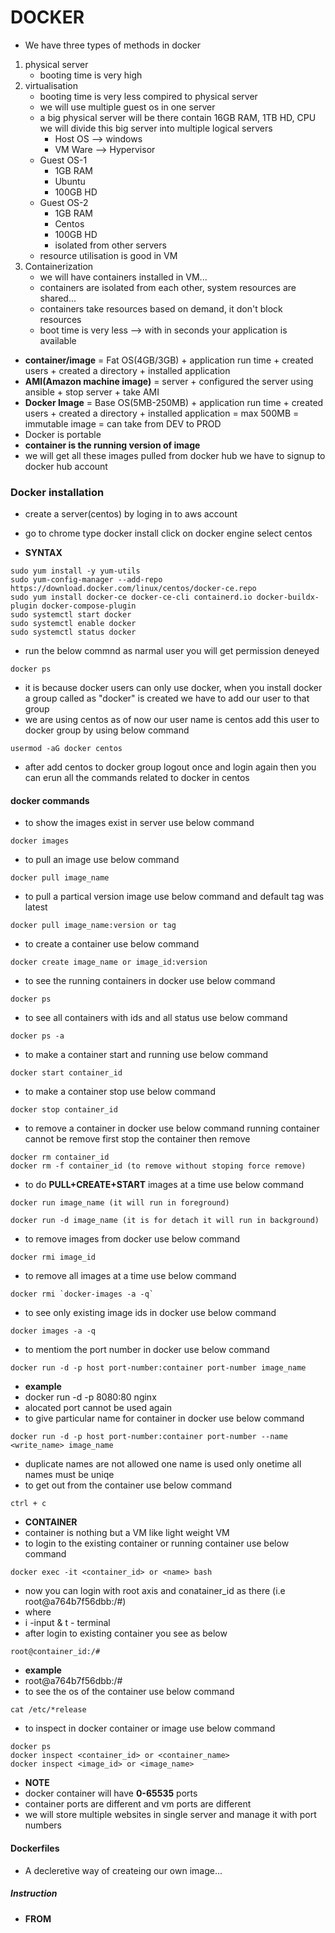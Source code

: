 # DOCKER
* We have three types of methods in docker
1. physical server
    * booting time is very high
2. virtualisation
    * booting time is very less compired to physical server
    * we will use multiple guest os in one server
    * a big physical server will be there contain 16GB RAM, 1TB HD, CPU we will divide this big server into multiple logical servers
        * Host OS --> windows
        * VM Ware --> Hypervisor
    * Guest OS-1
        * 1GB RAM
        * Ubuntu
        * 100GB HD
    * Guest OS-2
        * 1GB RAM
        * Centos
        * 100GB HD
        * isolated from other servers
    * resource utilisation is good in VM
3. Containerization
    * we will have containers installed in VM...
    * containers are isolated from each other, system resources are shared...
    * containers take resources based on demand, it don't block resources
    * boot time is very less --> with in seconds your application is available
* **container/image** = Fat OS(4GB/3GB) + application run time + created users + created a directory + installed application
* **AMI(Amazon machine image)** = server + configured the server using ansible + stop server + take AMI
* **Docker Image** = Base OS(5MB-250MB) + application run time + created users + created a directory + installed application = max 500MB = immutable image = can take from DEV to PROD  
* Docker is portable
* **container is the running version of image**
* we will get all these images pulled from docker hub we have to signup to docker hub account  

### Docker installation
* create a server(centos) by loging in to aws account 
* go to chrome type docker install click on docker engine select centos

* **SYNTAX**
```
sudo yum install -y yum-utils
sudo yum-config-manager --add-repo https://download.docker.com/linux/centos/docker-ce.repo
sudo yum install docker-ce docker-ce-cli containerd.io docker-buildx-plugin docker-compose-plugin
sudo systemctl start docker
sudo systemctl enable docker
sudo systemctl status docker
```
* run the below commnd as narmal user you will get permission deneyed
```
docker ps
```
* it is because docker users can only use docker, when you install docker a group called as "docker" is created we have to add our user to that group
* we are using centos as of now our user name is centos add this user to docker group by using below command
```
usermod -aG docker centos
```
* after add centos to docker group logout once and login again then you can erun all the commands related to docker in centos

#### docker commands
* to show the images exist in server use below command
```
docker images
```
* to pull an image use below command
```
docker pull image_name
```
* to pull a partical version image use below command and default tag was latest
```
docker pull image_name:version or tag
```
* to create a container use below command
```
docker create image_name or image_id:version
```
* to see the running containers in docker use below command
```
docker ps
```
* to see all containers  with ids and all status use below command
```
docker ps -a
```
* to make a container start and running use below command
```
docker start container_id 
```
*  to make a container stop use below command
```
docker stop container_id 
```
* to remove a container in docker use below command running container cannot be remove first stop the container then remove
```
docker rm container_id 
docker rm -f container_id (to remove without stoping force remove)
```
* to do **PULL+CREATE+START** images at a time use below command
```
docker run image_name (it will run in foreground)

docker run -d image_name (it is for detach it will run in background)
```
* to remove images from docker use below command
```
docker rmi image_id
```
* to remove all images at a time use below command
```
docker rmi `docker-images -a -q`
```
* to see only existing image ids in docker use below command
```
docker images -a -q
```
* to mentiom the port number in docker use below command
```
docker run -d -p host port-number:container port-number image_name
```
* **example**
* docker run -d -p 8080:80 nginx
* alocated port cannot be used again 
* to give particular name for container in docker use below command
```
docker run -d -p host port-number:container port-number --name <write_name> image_name 
```
* duplicate names are not allowed one name is used only onetime all names must be uniqe
* to get out from the container use below command
```
ctrl + c
```
* **CONTAINER**
* container is nothing but a VM like light weight VM 
* to login to the existing container or running container use below command
```
docker exec -it <container_id> or <name> bash
```
* now you can login with root axis and conatainer_id as there (i.e root@a764b7f56dbb:/#)
* where
* i -input & t - terminal
* after login to existing container you see as below
```
root@container_id:/#
```
* **example**
* root@a764b7f56dbb:/#
* to see the os of the container use below command
```
cat /etc/*release
```
* to inspect in docker container or image use below command
```
docker ps
docker inspect <container_id> or <container_name>
docker inspect <image_id> or <image_name>
```

* **NOTE**
* docker container will have **0-65535** ports
* container ports are different and vm ports are different 
* we will store multiple websites in single server and manage it with port numbers

#### Dockerfiles
* A decleretive way of createing our own image...
##### Instruction
* **FROM**

